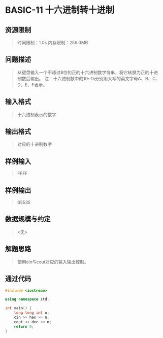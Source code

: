 # BASIC-11 十六进制转十进制

## 资源限制

>时间限制：1.0s  内存限制：256.0MB

## 问题描述

> 从键盘输入一个不超过8位的正的十六进制数字符串，将它转换为正的十进制数后输出。
>  注：十六进制数中的10~15分别用大写的英文字母A、B、C、D、E、F表示。

## 输入格式

> 十六进制表示的数字

## 输出格式

> 对应的十进制数字

## 样例输入

> FFFF

## 样例输出

> 65535

## 数据规模与约定

> <无>

## 解题思路

> 使用cin与cout对应的输入输出控制。

## 通过代码

```cpp
#include <iostream>

using namespace std;

int main() {
    long long int n;
    cin >> hex >> n;
    cout << dec << n;
    return 0;
}
```

